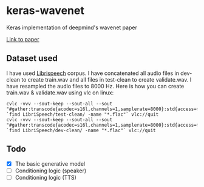 # keras-wavenet
Keras implementation of deepmind's wavenet paper

[Link to paper](https://drive.google.com/file/d/0B3cxcnOkPx9AeWpLVXhkTDJINDQ/view)

## Dataset used
I have used [Librispeech](http://www.openslr.org/12/) corpus. I have concatenated all audio files in dev-clean to create train.wav and all files in test-clean to create validate.wav. I have resampled the audio files to 8000 Hz.
Here is how you can create train.wav & validate.wav using vlc on linux:  
```
cvlc -vvv --sout-keep --sout-all --sout "#gather:transcode{acodec=s16l,channels=1,samplerate=8000}:std{access=file,mux=wav,dst=validate.wav}" `find LibriSpeech/test-clean/ -name "*.flac"` vlc://quit
cvlc -vvv --sout-keep --sout-all --sout "#gather:transcode{acodec=s16l,channels=1,samplerate=8000}:std{access=file,mux=wav,dst=train.wav}" `find LibriSpeech/dev-clean/ -name "*.flac"` vlc://quit
```

## Todo
- [x] The basic generative model  
- [ ] Conditioning logic (speaker)  
- [ ] Conditioning logic (TTS)  
